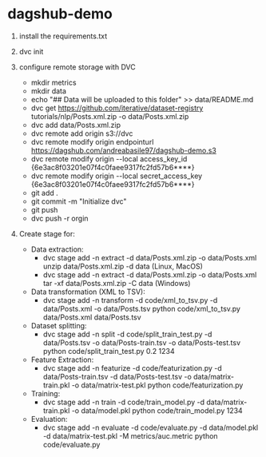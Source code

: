 # dagshub-demo

1. install the requirements.txt
2. dvc init
3. configure remote storage with DVC
    - mkdir metrics
    - mkdir data
    - echo "## Data will be uploaded to this folder" >> data/README.md
    - dvc get https://github.com/iterative/dataset-registry tutorials/nlp/Posts.xml.zip -o data/Posts.xml.zip
    - dvc add data/Posts.xml.zip
    - dvc remote add origin s3://dvc
    - dvc remote modify origin endpointurl https://dagshub.com/andreabasile97/dagshub-demo.s3
    - dvc remote modify origin --local access_key_id {6e3ac8f03201e07f4c0faee9317fc2fd57b6****}
    - dvc remote modify origin --local secret_access_key {6e3ac8f03201e07f4c0faee9317fc2fd57b6****}
    - git add .
    - git commit -m "Initialize dvc"
    - git push
    - dvc push -r orgin

4. Create stage for: 
    - Data extraction: 
        - dvc stage add -n extract -d data/Posts.xml.zip -o data/Posts.xml unzip data/Posts.xml.zip -d data (Linux, MacOS)
        - dvc stage add -n extract -d data/Posts.xml.zip -o data/Posts.xml tar -xf data/Posts.xml.zip -C data (Windows)
    - Data transformation (XML to TSV):
        - dvc stage add -n transform -d code/xml_to_tsv.py -d data/Posts.xml -o data/Posts.tsv python code/xml_to_tsv.py data/Posts.xml data/Posts.tsv
    - Dataset splitting:
        - dvc stage add -n split -d code/split_train_test.py -d data/Posts.tsv -o data/Posts-train.tsv -o data/Posts-test.tsv python code/split_train_test.py 0.2 1234
    - Feature Extraction:
        - dvc stage add -n featurize -d code/featurization.py -d data/Posts-train.tsv -d data/Posts-test.tsv -o data/matrix-train.pkl -o data/matrix-test.pkl python code/featurization.py
    - Training:
        - dvc stage add -n train -d code/train_model.py -d data/matrix-train.pkl -o data/model.pkl python code/train_model.py 1234 
    - Evaluation:
        - dvc stage add -n evaluate -d code/evaluate.py -d data/model.pkl -d data/matrix-test.pkl -M metrics/auc.metric python code/evaluate.py
